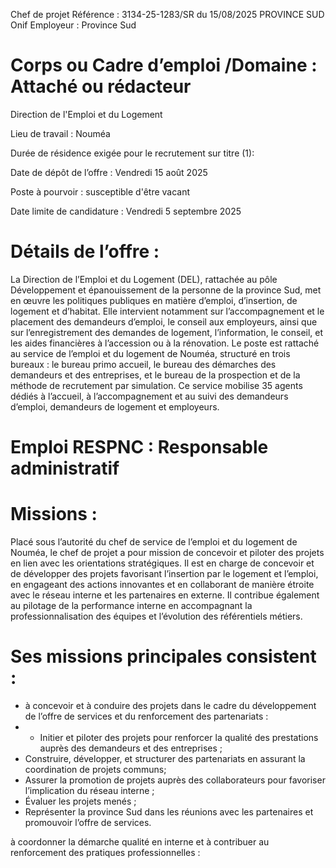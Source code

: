 
Chef de projet
Référence : 3134-25-1283/SR du 15/08/2025
PROVINCE SUD
Onif
Employeur : Province Sud

# Corps ou Cadre d’emploi /Domaine : Attaché ou rédacteur

Direction de l'Emploi et du Logement

Lieu de travail : Nouméa

Durée de résidence exigée pour le recrutement sur titre (1):

Date de dépôt de l’offre : Vendredi 15 août 2025

Poste à pourvoir : susceptible d'être vacant

Date limite de candidature : Vendredi 5 septembre 2025

# Détails de l’offre :

La Direction de l’Emploi et du Logement (DEL), rattachée au pôle Développement et épanouissement de la personne de la province Sud, met en œuvre les politiques publiques en matière d’emploi, d’insertion, de logement et d’habitat. Elle intervient notamment sur l’accompagnement et le placement des demandeurs d’emploi, le conseil aux employeurs, ainsi que sur l’enregistrement des demandes de logement, l’information, le conseil, et les aides financières à l’accession ou à la rénovation. Le poste est rattaché au service de l’emploi et du logement de Nouméa, structuré en trois bureaux : le bureau primo accueil, le bureau des démarches des demandeurs et des entreprises, et le bureau de la prospection et de la méthode de recrutement par simulation. Ce service mobilise 35 agents dédiés à l’accueil, à l’accompagnement et au suivi des demandeurs d’emploi, demandeurs de logement et employeurs.

# Emploi RESPNC : Responsable administratif

# Missions :

Placé sous l’autorité du chef de service de l’emploi et du logement de Nouméa, le chef de projet a pour mission de concevoir et piloter des projets en lien avec les orientations stratégiques. Il est en charge de concevoir et de développer des projets favorisant l’insertion par le logement et l’emploi, en engageant des actions innovantes et en collaborant de manière étroite avec le réseau interne et les partenaires en externe. Il contribue également au pilotage de la performance interne en accompagnant la professionnalisation des équipes et l’évolution des référentiels métiers.

# Ses missions principales consistent :

- à concevoir et à conduire des projets dans le cadre du développement de l’offre de services et du renforcement des partenariats :
- - Initier et piloter des projets pour renforcer la qualité des prestations auprès des demandeurs et des entreprises ;
- Construire, développer, et structurer des partenariats en assurant la coordination de projets communs;
- Assurer la promotion de projets auprès des collaborateurs pour favoriser l’implication du réseau interne ;
- Évaluer les projets menés ;
- Représenter la province Sud dans les réunions avec les partenaires et promouvoir l’offre de services.

à coordonner la démarche qualité en interne et à contribuer au renforcement des pratiques professionnelles :


